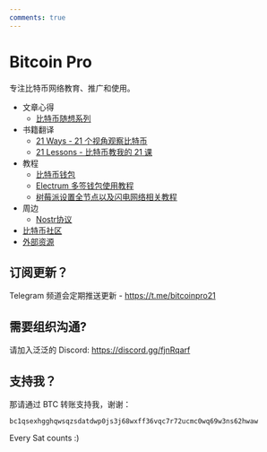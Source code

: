 ```yaml
---
comments: true
---
```


# Bitcoin Pro

专注比特币网络教育、推广和使用。

- 文章心得
    - [比特币随想系列](tb/toc.md)
- 书籍翻译
    - [21 Ways - 21 个视角观察比特币](21_ways/toc.md)
    - [21 Lessons - 比特币教我的 21 课](21_lessons/toc.md)
- 教程
    - [比特币钱包](others/bitcoin_wallet.md)
    - [Electrum 多签钱包使用教程](others/electrum_wallet.md)
    - [树莓派设置全节点以及闪电网络相关教程](https://raspibolt.org/)
- 周边
    - [Nostr协议](others/nostr.md)
- [比特币社区](./organizations.md)
- [外部资源](./resources.md)

## 订阅更新？

Telegram 频道会定期推送更新 - <https://t.me/bitcoinpro21>

## 需要组织沟通?

请加入泛泛的 Discord: <https://discord.gg/fjnRqarf>

## 支持我？

那请通过 BTC 转账支持我，谢谢：

`bc1qsexhgghqwsqzsdatdwp0js3j68wxff36vqc7r72ucmc0wq69w3ns62hwaw`

Every Sat counts :)

